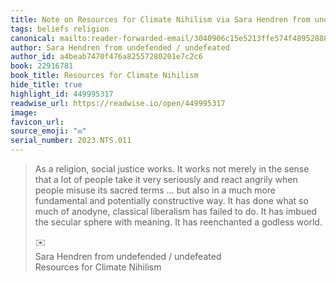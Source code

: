 ```yaml
---
title: Note on Resources for Climate Nihilism via Sara Hendren from undefended / undefeated
tags: beliefs religion
canonical: mailto:reader-forwarded-email/3040906c15e5213ffe574f489528882f
author: Sara Hendren from undefended / undefeated
author_id: a4beab7470f476a82557280201e7c2c6
book: 22916781
book_title: Resources for Climate Nihilism
hide_title: true
highlight_id: 449995317
readwise_url: https://readwise.io/open/449995317
image:
favicon_url:
source_emoji: "✉️"
serial_number: 2023.NTS.011
---
```

> As a religion, social justice works. It works not merely in the sense that a lot of people take it very seriously and react angrily when people misuse its sacred terms … but also in a much more fundamental and potentially constructive way. It has done what so much of anodyne, classical liberalism has failed to do. It has imbued the secular sphere with meaning. It has reenchanted a godless world.
> <div class="quoteback-footer"><div class="quoteback-avatar"><span class="mini-emoji"> ✉️</span></div><div class="quoteback-metadata"><div class="metadata-inner"><span style="display:none">FROM:</span><div aria-label="Sara Hendren from undefended / undefeated" class="quoteback-author"> Sara Hendren from undefended / undefeated</div><div aria-label="Resources for Climate Nihilism" class="quoteback-title"> Resources for Climate Nihilism</div></div></div></div>